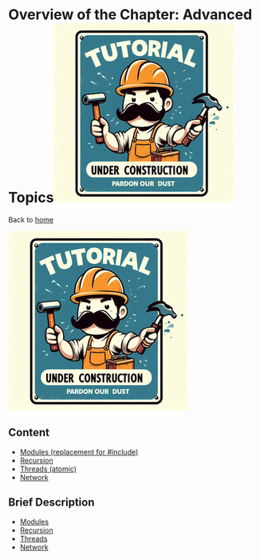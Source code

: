 # Overview of the Chapter: Advanced Topics![Tutorial Under Construction](../TutorialUnderConstruction.png)

Back to [home](../readme.md)

![](../TutorialUnderConstruction.png)

## Content

* [Modules (replacement for #include)](advanced_topics/Modules.md)
* [Recursion](advanced_topics/Recursion.md)
* [Threads (atomic)](advanced_topics/Threads.md)
* [Network](advanced_topics/Network.md)

## Brief Description
* [Modules](advanced_topics/Modules.md)
* [Recursion](advanced_topics/Recursion.md)
* [Threads](advanced_topics/Threads.md)
* [Network](advanced_topics/Network.md)
